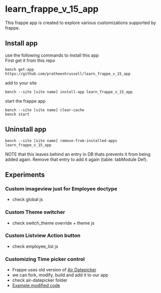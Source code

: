 # learn_frappe_v_15_app
This frappe app is created to explore various customizations supported by frappe.


## Install app
use the following commands to install this app  
First get it from this repo

```
bench get-app https://github.com/pratheeshrussell/learn_frappe_v_15_app
```
add to your site
```
bench --site [site name] install-app learn_frappe_v_15_app
```
start the frappe app
```
bench --site [site name] clear-cache
bench start
```

## Uninstall app
```
bench --site [site name] remove-from-installed-apps learn_frappe_v_15_app
```

NOTE that this leaves behind an entry in DB thats prevents it from being added again. Remove that entry to add it again (table: tabModule Def).

## Experiments
### Custom imageview just for Employee doctype
* check global js  

### Custom Theme switcher
* check switch_theme override + theme js  

### Custom Listview Action button
*  check employee_list js

### Customizing Time picker control
* Frappe uses old version of [Air Datepicker](https://github.com/frappe/air-datepicker)   
* we can fork, modify, build and add it to our app   
* check air-datepicker folder  
* [Example modified code](https://github.com/pratheeshrussell-qb/air-datepicker)  